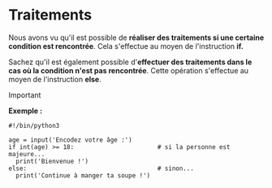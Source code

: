 # Traitements

Nous avons vu qu'il est possible de **réaliser des traitements si une certaine condition est rencontrée**. Cela s'effectue au moyen de l'instruction **if.**

Sachez qu'il est également possible d'**effectuer des traitements dans le cas où la condition n'est pas rencontrée**.
Cette opération s'effectue au moyen de l'instruction **else**.

>[!important]
> **Exemple :**
```
#!/bin/python3

age = input('Encodez votre âge :')
if int(age) >= 18:                       # si la personne est majeure...
  print('Bienvenue !')
else:                                    # sinon...
  print('Continue à manger ta soupe !')
```

